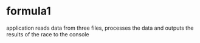 # formula1
application reads data from three files, processes the data and outputs the results of the race to the console
